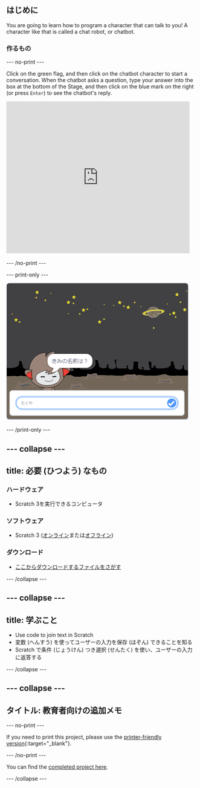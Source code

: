 ## はじめに

You are going to learn how to program a character that can talk to you! A character like that is called a chat robot, or chatbot.

### 作るもの

\--- no-print \---

Click on the green flag, and then click on the chatbot character to start a conversation. When the chatbot asks a question, type your answer into the box at the bottom of the Stage, and then click on the blue mark on the right (or press `Enter`) to see the chatbot's reply.

<div class="scratch-preview">
  <iframe allowtransparency="true" width="485" height="402" src="https://scratch.mit.edu/projects/embed/248864190/?autostart=false" 
  frameborder="0" scrolling="no"></iframe>
</div>

\--- /no-print \---

\--- print-only \---

![complete project](images/chatbot-preview.png)

\--- /print-only \---

## \--- collapse \---

## title: 必要 (ひつよう) なもの

### ハードウェア

- Scratch 3を実行できるコンピュータ

### ソフトウェア

- Scratch 3 ([オンライン](https://rpf.io/scratchon)または[オフライン](https://rpf.io/scratchoff))

### ダウンロード

- [ここからダウンロードするファイルをさがす](http://rpf.io/p/en/chatbot-go)

\--- /collapse \---

## \--- collapse \---

## title: 学ぶこと

- Use code to join text in Scratch
- 変数 (へんすう) を使ってユーザーの入力を保存 (ほぞん) できることを知る
- Scratch で条件 (じょうけん) つき選択 (せんたく) を使い、ユーザーの入力に返答する

\--- /collapse \---

## \--- collapse \---

## タイトル: 教育者向けの追加メモ

\--- no-print \---

If you need to print this project, please use the [printer-friendly version](https://projects.raspberrypi.org/en/projects/chatbot/print){:target="_blank"}.

\--- /no-print \---

You can find the [completed project here](http://rpf.io/p/en/chatbot-get).

\--- /collapse \---